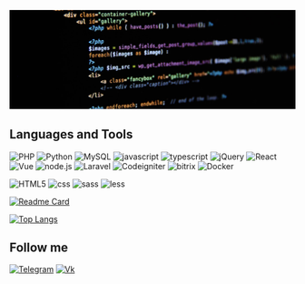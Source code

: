 [![Header](https://github.com/iliziumlion/iliziumlion/blob/main/assets/header.jpg)](https://github.com/iliziumlion)

<!-- About me -->

## Languages and Tools
![PHP](https://img.shields.io/badge/-PHP-1c252c?style=for-the-badge&logo=php)
![Python](https://img.shields.io/badge/-Python-1c252c?style=for-the-badge&logo=python)
![MySQL](https://img.shields.io/badge/-MySQL-1c252c?style=for-the-badge&logo=MySQL)
![javascript](https://img.shields.io/badge/-javascript-1c252c?style=for-the-badge&logo=javascript)
![typescript](https://img.shields.io/badge/-typescript-1c252c?style=for-the-badge&logo=typescript)
![jQuery](https://img.shields.io/badge/-jQuery-1c252c?style=for-the-badge&logo=jQuery)
![React](https://img.shields.io/badge/-React-1c252c?style=for-the-badge&logo=React)
![Vue](https://img.shields.io/badge/-Vue-1c252c?style=for-the-badge&logo=vue.js)
![node.js](https://img.shields.io/badge/-node-1c252c?style=for-the-badge&logo=node.js)
![Laravel](https://img.shields.io/badge/-Laravel-1c252c?style=for-the-badge&logo=Laravel)
![Codeigniter](https://img.shields.io/badge/-Codeigniter-1c252c?style=for-the-badge&logo=Codeigniter)
![bitrix](https://img.shields.io/badge/-bitrix-1c252c?style=for-the-badge&logo=bitrix)
![Docker](https://img.shields.io/badge/-Docker-1c252c?style=for-the-badge&logo=docker)

![HTML5](https://img.shields.io/badge/-HTML5-1c252c?style=for-the-badge&logo=HTML5)
![css](https://img.shields.io/badge/-css-1c252c?style=for-the-badge&logo=css)
![sass](https://img.shields.io/badge/-sass-1c252c?style=for-the-badge&logo=sass)
![less](https://img.shields.io/badge/-less-1c252c?style=for-the-badge&logo=less)

<!-- [![Anurag's GitHub stats](https://github-readme-stats.vercel.app/api?username=iliziumlion&count_private=true&show_icons=true)](https://github.com/anuraghazra/github-readme-stats) -->

[![Readme Card](https://github-readme-stats.vercel.app/api/pin/?username=iliziumlion&repo=devlion&show_owner=true&theme=city_lights)](https://github.com/iliziumlion/devlion)

[![Top Langs](https://github-readme-stats.vercel.app/api/top-langs/?username=iliziumlion&hide=makefile,dockerfile,EJS,ruby&theme=city_lights&layout=compact)](https://github.com/anuraghazra/github-readme-stats)

## Follow me

[![Telegram](https://img.shields.io/badge/-telegram-1c252c?style=for-the-badge&logo=telegram)](https://t.me/iliziumlion)
[![Vk](https://img.shields.io/badge/-vk-1c252c?style=for-the-badge&logo=vk)](https://vk.com/iliziumlion)
<!--
**iliziumlion/iliziumlion** is a ✨ _special_ ✨ repository because its `README.md` (this file) appears on your GitHub profile.

Here are some ideas to get you started:

- 🔭 I’m currently working on ...
- 🌱 I’m currently learning ...
- 👯 I’m looking to collaborate on ...
- 🤔 I’m looking for help with ...
- 💬 Ask me about ...
- 📫 How to reach me: ...
- 😄 Pronouns: ...
- ⚡ Fun fact: ...
-->
